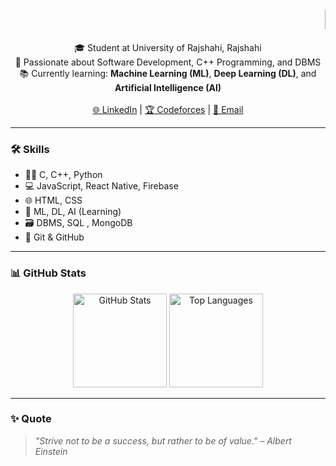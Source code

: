 <!-- Animated name using HTML -->
<h1 align="center">
  <marquee behavior="scroll" direction="left">👋 Hi, I'm Muhammad Shibli</marquee>
</h1>

<p align="center">
  🎓 Student at University of Rajshahi, Rajshahi 
  <br/>
  💼 Passionate about Software Development, C++ Programming, and DBMS  
  <br/>
  📚 Currently learning: <strong>Machine Learning (ML)</strong>, <strong>Deep Learning (DL)</strong>, and <strong>Artificial Intelligence (AI)</strong>
  <br/><br/>
  <a href="https://your_linkedin_url](https://www.linkedin.com/in/muhammad-shibli-34baa9274" target="_blank">🌐 LinkedIn</a> |
  <a href="https://codeforces.com/profile/Muhammad11" target="_blank">🏆 Codeforces</a> |
  <a href="mailto:muhammadshibli508@gmail.com">📧 Email</a>
</p>

---

### 🛠️ Skills

- 👨‍💻 C, C++, Python  
- 💻 JavaScript, React Native, Firebase  
- 🌐 HTML, CSS  
- 🧠 ML, DL, AI (Learning)  
- 🗃️ DBMS, SQL , MongoDB
- 🔧 Git & GitHub

---

### 📊 GitHub Stats

<p align="center">
  <img src="https://github-readme-stats.vercel.app/api?username=muhammadshibli&show_icons=true&theme=radical" alt="GitHub Stats" height="150"/>
  <img src="https://github-readme-stats.vercel.app/api/top-langs/?username=muhammadshibli&layout=compact&theme=radical" alt="Top Languages" height="150"/>
</p>


---

### ✨ Quote

> _"Strive not to be a success, but rather to be of value." – Albert Einstein_
